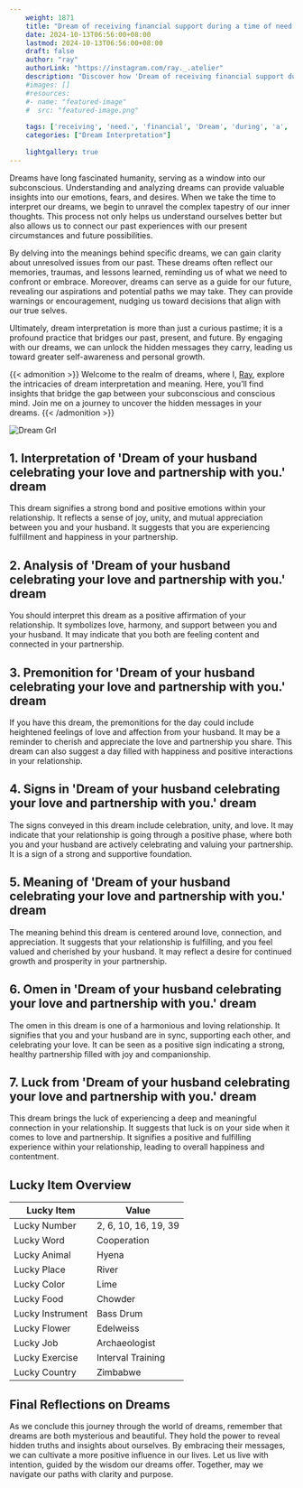```yaml
---
    weight: 1871
    title: "Dream of receiving financial support during a time of need."  # Assuming 'title' column exists
    date: 2024-10-13T06:56:00+08:00
    lastmod: 2024-10-13T06:56:00+08:00
    draft: false
    author: "ray"
    authorLink: "https://instagram.com/ray._.atelier"
    description: "Discover how 'Dream of receiving financial support during a time of need.' can interpret your future and uncover its significant meanings in your life."
    #images: []
    #resources:
    #- name: "featured-image"
    #  src: "featured-image.png"
    
    tags: ['receiving', 'need.', 'financial', 'Dream', 'during', 'a', 'time', 'of', 'support']
    categories: ["Dream Interpretation"]
    
    lightgallery: true
---
```

    
Dreams have long fascinated humanity, serving as a window into our subconscious. Understanding and analyzing dreams can provide valuable insights into our emotions, fears, and desires. When we take the time to interpret our dreams, we begin to unravel the complex tapestry of our inner thoughts. This process not only helps us understand ourselves better but also allows us to connect our past experiences with our present circumstances and future possibilities.

By delving into the meanings behind specific dreams, we can gain clarity about unresolved issues from our past. These dreams often reflect our memories, traumas, and lessons learned, reminding us of what we need to confront or embrace. Moreover, dreams can serve as a guide for our future, revealing our aspirations and potential paths we may take. They can provide warnings or encouragement, nudging us toward decisions that align with our true selves.

Ultimately, dream interpretation is more than just a curious pastime; it is a profound practice that bridges our past, present, and future. By engaging with our dreams, we can unlock the hidden messages they carry, leading us toward greater self-awareness and personal growth.

{{< admonition >}}
Welcome to the realm of dreams, where I, [Ray](https://instagram.com/ray._.atelier), explore the intricacies of dream interpretation and meaning. Here, you’ll find insights that bridge the gap between your subconscious and conscious mind. Join me on a journey to uncover the hidden messages in your dreams.
{{< /admonition >}}

![Dream Grl](https://cdn.pixabay.com/photo/2017/11/02/03/35/gothic-2910057_1280.jpg "Dream Grl")

## 1. Interpretation of 'Dream of your husband celebrating your love and partnership with you.' dream

This dream signifies a strong bond and positive emotions within your relationship. It reflects a sense of joy, unity, and mutual appreciation between you and your husband. It suggests that you are experiencing fulfillment and happiness in your partnership.

## 2. Analysis of 'Dream of your husband celebrating your love and partnership with you.' dream

You should interpret this dream as a positive affirmation of your relationship. It symbolizes love, harmony, and support between you and your husband. It may indicate that you both are feeling content and connected in your partnership.

## 3. Premonition for 'Dream of your husband celebrating your love and partnership with you.' dream

If you have this dream, the premonitions for the day could include heightened feelings of love and affection from your husband. It may be a reminder to cherish and appreciate the love and partnership you share. This dream can also suggest a day filled with happiness and positive interactions in your relationship.

## 4. Signs in 'Dream of your husband celebrating your love and partnership with you.' dream

The signs conveyed in this dream include celebration, unity, and love. It may indicate that your relationship is going through a positive phase, where both you and your husband are actively celebrating and valuing your partnership. It is a sign of a strong and supportive foundation.

## 5. Meaning of 'Dream of your husband celebrating your love and partnership with you.' dream

The meaning behind this dream is centered around love, connection, and appreciation. It suggests that your relationship is fulfilling, and you feel valued and cherished by your husband. It may reflect a desire for continued growth and prosperity in your partnership.

## 6. Omen in 'Dream of your husband celebrating your love and partnership with you.' dream

The omen in this dream is one of a harmonious and loving relationship. It signifies that you and your husband are in sync, supporting each other, and celebrating your love. It can be seen as a positive sign indicating a strong, healthy partnership filled with joy and companionship.

## 7. Luck from 'Dream of your husband celebrating your love and partnership with you.' dream

This dream brings the luck of experiencing a deep and meaningful connection in your relationship. It suggests that luck is on your side when it comes to love and partnership. It signifies a positive and fulfilling experience within your relationship, leading to overall happiness and contentment.

## Lucky Item Overview
| Lucky Item          | Value              |
|---------------|--------------------|
| Lucky Number        | 2, 6, 10, 16, 19, 39  |
| Lucky Word          | Cooperation |
| Lucky Animal        | Hyena |
| Lucky Place         | River     |
| Lucky Color         | Lime     |
| Lucky Food          | Chowder      |
| Lucky Instrument    | Bass Drum |
| Lucky Flower        | Edelweiss    |
| Lucky Job           | Archaeologist       |
| Lucky Exercise      | Interval Training  |
| Lucky Country       | Zimbabwe    |


##  Final Reflections on Dreams

As we conclude this journey through the world of dreams, remember that dreams are both mysterious and beautiful. They hold the power to reveal hidden truths and insights about ourselves. By embracing their messages, we can cultivate a more positive influence in our lives. Let us live with intention, guided by the wisdom our dreams offer. Together, may we navigate our paths with clarity and purpose.
